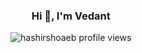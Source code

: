 <p align="center">
  <h3 align="center">Hi 👋, I'm Vedant</h3>
</p>

<!--
**star10RD/star10RD** is a ✨ _special_ ✨ repository because its `README.md` (this file) appears on your GitHub profile.

Here are some ideas to get you started:

- 🔭 I’m currently working on ...
- 🌱 I’m currently learning ...
- 👯 I’m looking to collaborate on ...
- 🤔 I’m looking for help with ...
- 💬 Ask me about ...
- 📫 How to reach me: ...
- 😄 Pronouns: ...
- ⚡ Fun fact: ...
-->
<p align="center"> 
  <img align="center" src="https://hit.yhype.me/github/profile?user_id=58112601" alt="hashirshoaeb profile views"/>
</p>

